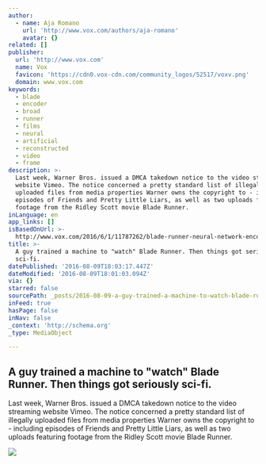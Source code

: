 ```yaml
---
author:
  - name: Aja Romano
    url: 'http://www.vox.com/authors/aja-romano'
    avatar: {}
related: []
publisher:
  url: 'http://www.vox.com'
  name: Vox
  favicon: 'https://cdn0.vox-cdn.com/community_logos/52517/voxv.png'
  domain: www.vox.com
keywords:
  - blade
  - encoder
  - broad
  - runner
  - films
  - neural
  - artificial
  - reconstructed
  - video
  - frame
description: >-
  Last week, Warner Bros. issued a DMCA takedown notice to the video streaming
  website Vimeo. The notice concerned a pretty standard list of illegally
  uploaded files from media properties Warner owns the copyright to - including
  episodes of Friends and Pretty Little Liars, as well as two uploads featuring
  footage from the Ridley Scott movie Blade Runner.
inLanguage: en
app_links: []
isBasedOnUrl: >-
  http://www.vox.com/2016/6/1/11787262/blade-runner-neural-network-encoding?ref=quuu
title: >-
  A guy trained a machine to "watch" Blade Runner. Then things got seriously
  sci-fi.
datePublished: '2016-08-09T18:03:17.447Z'
dateModified: '2016-08-09T18:01:03.094Z'
via: {}
starred: false
sourcePath: _posts/2016-08-09-a-guy-trained-a-machine-to-watch-blade-runner-then-things.md
inFeed: true
hasPage: false
inNav: false
_context: 'http://schema.org'
_type: MediaObject

---
```

<article style=""><h1>A guy trained a machine to "watch" Blade Runner. Then things got seriously sci-fi.</h1><p>Last week, Warner Bros. issued a DMCA takedown notice to the video streaming website Vimeo. The notice concerned a pretty standard list of illegally uploaded files from media properties Warner owns the copyright to - including episodes of Friends and Pretty Little Liars, as well as two uploads featuring footage from the Ridley Scott movie Blade Runner.</p><img src="https://cdn0.vox-cdn.com/thumbor/QyHJAXUT0KZ5c04ScpPn3FobpxU=/124x76:927x611/1280x853/cdn0.vox-cdn.com/uploads/chorus_image/image/49747903/Screen_Shot_2016-06-01_at_11.27.28_AM.0.0.png" /></article>